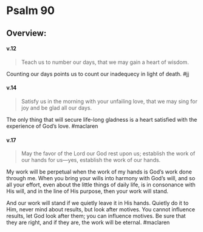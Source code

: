 # Psalm 90

## Overview:


#### v.12
>Teach us to number our days, that we may gain a heart of wisdom.

Counting our days points us to count our inadequecy in light of death. 
#jj 

#### v.14
>Satisfy us in the morning with your unfailing love, that we may sing for joy and be glad all our days.

The only thing that will secure life-long gladness is a heart satisfied with the experience of God’s love.
#maclaren 

#### v.17
>May the favor of the Lord our God rest upon us; establish the work of our hands for us—yes, establish the work of our hands.

My work will be perpetual when the work of my hands is God’s work done through me. When you bring your wills into harmony with God’s will, and so all your effort, even about the little things of daily life, is in consonance with His will, and in the line of His purpose, then your work will stand.

And our work will stand if we quietly leave it in His hands. Quietly do it to Him, never mind about results, but look after motives. You cannot influence results, let God look after them; you can influence motives. Be sure that they are right, and if they are, the work will be eternal.
#maclaren 

